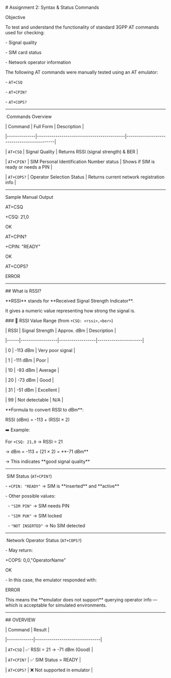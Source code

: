 \# Assignment 2: Syntax \& Status Commands



Objective



To test and understand the functionality of standard 3GPP AT commands used for checking:



\- Signal quality

\- SIM card status

\- Network operator information



The following AT commands were manually tested using an AT emulator:



\- `AT+CSQ`

\- `AT+CPIN?`

\- `AT+COPS?`



---



&nbsp;Commands Overview



| Command      | Full Form                                | Description                               |

|--------------|-------------------------------------------|-------------------------------------------|

| `AT+CSQ`     | Signal Quality                            | Returns RSSI (signal strength) \& BER      |

| `AT+CPIN?`   | SIM Personal Identification Number status | Shows if SIM is ready or needs a PIN      |

| `AT+COPS?`   | Operator Selection Status                 | Returns current network registration info |



---



Sample Manual Output



AT+CSQ

+CSQ: 21,0

OK



AT+CPIN?

+CPIN: "READY"

OK



AT+COPS?

ERROR





---



\##  What is RSSI?



\*\*RSSI\*\* stands for \*\*Received Signal Strength Indicator\*\*.  

It gives a numeric value representing how strong the signal is.



\### 📏 RSSI Value Range (from `+CSQ: <rssi>,<ber>`)



| RSSI | Signal Strength | Approx. dBm     | Description         |

|------|------------------|------------------|----------------------|

| 0    | -113 dBm         | Very poor signal |

| 1    | -111 dBm         | Poor             |

| 10   | -93 dBm          | Average          |

| 20   | -73 dBm          | Good             |

| 31   | -51 dBm          | Excellent        |

| 99   | Not detectable   | N/A              |



\*\*Formula to convert RSSI to dBm\*\*:

RSSI (dBm) = -113 + (RSSI × 2)





➡️ Example:  

For `+CSQ: 21,0` → RSSI = 21  

→ dBm = -113 + (21 × 2) = \*\*-71 dBm\*\*  

→ This indicates \*\*good signal quality\*\*



---



&nbsp;SIM Status (`AT+CPIN?`)



\- `+CPIN: "READY"` → SIM is \*\*inserted\*\* and \*\*active\*\*

\- Other possible values:

&nbsp; - `"SIM PIN"` → SIM needs PIN

&nbsp; - `"SIM PUK"` → SIM locked

&nbsp; - `"NOT INSERTED"` → No SIM detected



---



&nbsp;Network Operator Status (`AT+COPS?`)



\- May return:



+COPS: 0,0,"OperatorName"

OK



\- In this case, the emulator responded with:

ERROR



This means the \*\*emulator does not support\*\* querying operator info — which is acceptable for simulated environments.



---



\## OVERVIEW



| Command     | Result                         |

|-------------|--------------------------------|

| `AT+CSQ`    | ✅ RSSI = 21 → -71 dBm (Good)   |

| `AT+CPIN?`  | ✅ SIM Status = READY           |

| `AT+COPS?`  | ❌ Not supported in emulator    |



























